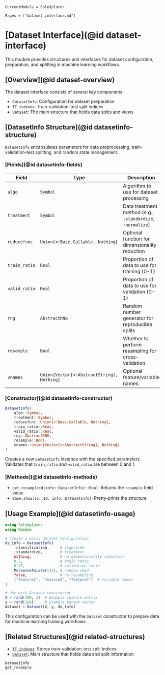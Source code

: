 ```@meta
CurrentModule = SoleXplorer
```
```@contents
Pages = ["dataset_interface.md"]
```

# [Dataset Interface](@id dataset-interface)

This module provides structures and interfaces for dataset configuration, preparation, and splitting in machine learning workflows.

## [Overview](@id dataset-overview)

The dataset interface consists of several key components:
- `DatasetInfo`: Configuration for dataset preparation
- `TT_indexes`: Train-validation-test split indices
- `Dataset`: The main structure that holds data splits and views

## [DatasetInfo Structure](@id datasetinfo-structure)

`DatasetInfo` encapsulates parameters for data preprocessing, train-validation-test splitting, and random state management.

### [Fields](@id datasetinfo-fields)

| Field | Type | Description |
|-------|------|-------------|
| `algo` | `Symbol` | Algorithm to use for dataset processing |
| `treatment` | `Symbol` | Data treatment method (e.g., `:standardize`, `:normalize`) |
| `reducefunc` | `Union{<:Base.Callable, Nothing}` | Optional function for dimensionality reduction |
| `train_ratio` | `Real` | Proportion of data to use for training (0-1) |
| `valid_ratio` | `Real` | Proportion of data to use for validation (0-1) |
| `rng` | `AbstractRNG` | Random number generator for reproducible splits |
| `resample` | `Bool` | Whether to perform resampling for cross-validation |
| `vnames` | `Union{Vector{<:AbstractString}, Nothing}` | Optional feature/variable names |

### [Constructor](@id datasetinfo-constructor)

```julia
DatasetInfo(
    algo::Symbol, 
    treatment::Symbol,
    reducefunc::Union{<:Base.Callable, Nothing},
    train_ratio::Real,
    valid_ratio::Real,
    rng::AbstractRNG,
    resample::Bool,
    vnames::Union{Vector{<:AbstractString}, Nothing}
)
```

Creates a new `DatasetInfo` instance with the specified parameters. Validates that `train_ratio` and `valid_ratio` are between 0 and 1.

### [Methods](@id datasetinfo-methods)

- `get_resample(dsinfo::DatasetInfo)::Bool`: Returns the `resample` field value
- `Base.show(io::IO, info::DatasetInfo)`: Pretty-prints the structure

## [Usage Example](@id datasetinfo-usage)

```julia
using SoleXplorer
using Random

# Create a basic dataset configuration
ds_info = DatasetInfo(
    :classification,     # algorithm
    :standardize,        # treatment
    nothing,             # no dimensionality reduction
    0.7,                 # train ratio
    0.15,                # validation ratio
    MersenneTwister(42), # random seed
    false,               # no resampling
    ["feature1", "feature2", "feature3"]  # variable names
)

# Use with Dataset constructor
X = rand(100, 3)  # Example feature matrix
y = rand(100)     # Example target vector
dataset = Dataset(X, y, ds_info)
```

This configuration can be used with the `Dataset` constructor to prepare data for machine learning training workflows.

## [Related Structures](@id related-structures)

- [`TT_indexes`](@ref): Stores train-validation-test split indices
- [`Dataset`](@ref): Main structure that holds data and split information

```@docs
DatasetInfo
get_resample
```